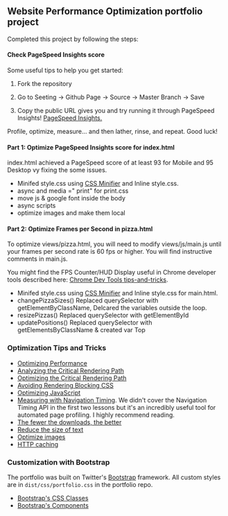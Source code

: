 ## Website Performance Optimization portfolio project

Completed this project by following the steps:

#### Check PageSpeed Insights score

Some useful tips to help you get started:

1. Fork the repository
2. Go to Seeting -> Github Page -> Source -> Master Branch -> Save


1. Copy the public URL gives you and try running it through PageSpeed Insights! [PageSpeed Insights.](https://developers.google.com/speed/pagespeed/insights/)

Profile, optimize, measure... and then lather, rinse, and repeat. Good luck!

#### Part 1: Optimize PageSpeed Insights score for index.html

index.html achieved a PageSpeed score of at least 93 for Mobile and  95 Desktop vy fixing the some issues. 

- Minifed style.css using [CSS Minifier](https://cssminifier.com/)  and Inline style.css.
- async and media =" print" for print.css
- move js & google font inside the body
- async scripts
- optimize images and make them local


#### Part 2: Optimize Frames per Second in pizza.html

To optimize views/pizza.html, you will need to modify views/js/main.js until your frames per second rate is 60 fps or higher. You will find instructive comments in main.js. 

You might find the FPS Counter/HUD Display useful in Chrome developer tools described here: [Chrome Dev Tools tips-and-tricks](https://developer.chrome.com/devtools/docs/tips-and-tricks).

- Minifed style.css using [CSS Minifier](https://cssminifier.com/)  and Inline style.css for main.html.
- changePizzaSizes() Replaced querySelector with getElementByClassName, Delcared the variables outside the loop.
- resizePizzas() Replaced querySelector with getElementById
- updatePositions() Replaced querySelector with getElementsByClassName & created var Top 



### Optimization Tips and Tricks
* [Optimizing Performance](https://developers.google.com/web/fundamentals/performance/ "web performance")
* [Analyzing the Critical Rendering Path](https://developers.google.com/web/fundamentals/performance/critical-rendering-path/analyzing-crp.html "analyzing crp")
* [Optimizing the Critical Rendering Path](https://developers.google.com/web/fundamentals/performance/critical-rendering-path/optimizing-critical-rendering-path.html "optimize the crp!")
* [Avoiding Rendering Blocking CSS](https://developers.google.com/web/fundamentals/performance/critical-rendering-path/render-blocking-css.html "render blocking css")
* [Optimizing JavaScript](https://developers.google.com/web/fundamentals/performance/critical-rendering-path/adding-interactivity-with-javascript.html "javascript")
* [Measuring with Navigation Timing](https://developers.google.com/web/fundamentals/performance/critical-rendering-path/measure-crp.html "nav timing api"). We didn't cover the Navigation Timing API in the first two lessons but it's an incredibly useful tool for automated page profiling. I highly recommend reading.
* <a href="https://developers.google.com/web/fundamentals/performance/optimizing-content-efficiency/eliminate-downloads.html">The fewer the downloads, the better</a>
* <a href="https://developers.google.com/web/fundamentals/performance/optimizing-content-efficiency/optimize-encoding-and-transfer.html">Reduce the size of text</a>
* <a href="https://developers.google.com/web/fundamentals/performance/optimizing-content-efficiency/image-optimization.html">Optimize images</a>
* <a href="https://developers.google.com/web/fundamentals/performance/optimizing-content-efficiency/http-caching.html">HTTP caching</a>

### Customization with Bootstrap
The portfolio was built on Twitter's <a href="http://getbootstrap.com/">Bootstrap</a> framework. All custom styles are in `dist/css/portfolio.css` in the portfolio repo.

* <a href="http://getbootstrap.com/css/">Bootstrap's CSS Classes</a>
* <a href="http://getbootstrap.com/components/">Bootstrap's Components</a>
